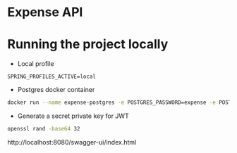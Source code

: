 # Expense API

# Running the project locally

* Local profile
```
SPRING_PROFILES_ACTIVE=local
```
* Postgres docker container
```bash
docker run --name expense-postgres -e POSTGRES_PASSWORD=expense -e POSTGRES_USER=expense -e POSTGRES_DB=expense -p 5432:5432 -d postgres
```

* Generate a secret private key for JWT
```bash
openssl rand -base64 32
```

http://localhost:8080/swagger-ui/index.html